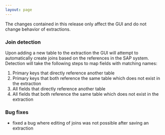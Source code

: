 ```yaml
---
layout: page
---
```


The changes contained in this release only affect the GUI and do not change behavior of extractions.

### Join detection
Upon adding a new table to the extraction the GUI will attempt to automatically create joins based on the references in the SAP system. Detection will take the following steps to map fields with matching names:

1. Primary keys that directly reference another table
2. Primary keys that both reference the same table which does not exist in the extraction
3. All fields that directly reference another table
4. All fields that both reference the same table which does not exist in the extraction

### Bug fixes
- fixed a bug where editing of joins was not possible after saving an extraction